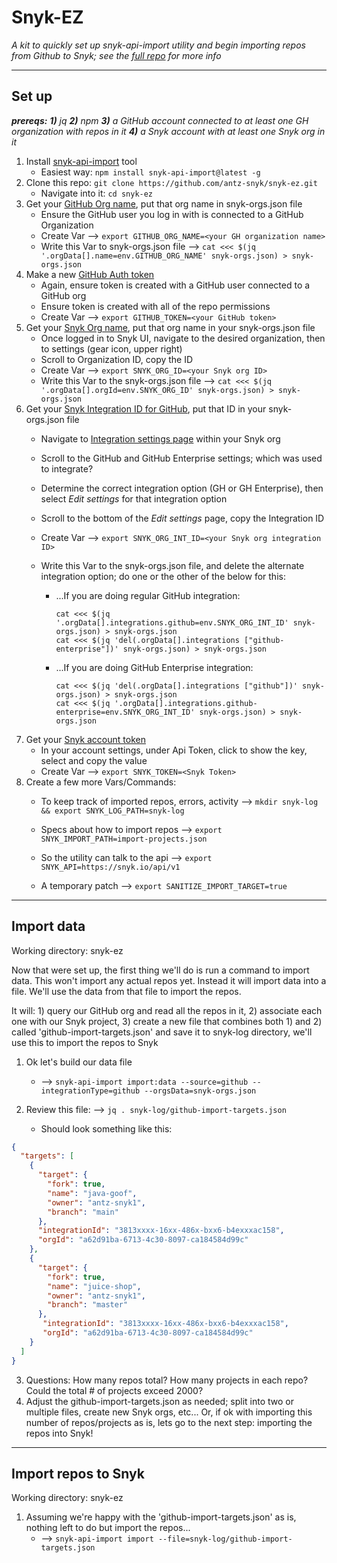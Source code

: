 # Snyk-EZ

*A kit to quickly set up snyk-api-import utility and begin importing repos from Github to Snyk; see the [full repo](https://github.com/snyk-tech-services/snyk-api-import) for more info*

---
## Set up

****prereqs:*** **1)** jq **2)** npm **3)** a GitHub account connected to at least one GH organization with repos in it **4)** a Snyk account with at least one Snyk org in it*

1. Install [snyk-api-import](https://github.com/snyk-tech-services/snyk-api-import) tool
   - Easiest way: `npm install snyk-api-import@latest -g`
2. Clone this repo: `git clone https://github.com/antz-snyk/snyk-ez.git`
   - Navigate into it: `cd snyk-ez`
3. Get your [GitHub Org name](https://github.com/settings/organizations), put that org name in snyk-orgs.json file
   - Ensure the GitHub user you log in with is connected to a GitHub Organization
   - Create Var --> `export GITHUB_ORG_NAME=<your GH organization name>`
   - Write this Var to snyk-orgs.json file --> `cat <<< $(jq '.orgData[].name=env.GITHUB_ORG_NAME' snyk-orgs.json) > snyk-orgs.json`
4. Make a new [GitHub Auth token](https://github.com/settings/tokens)
   - Again, ensure token is created with a GitHub user connected to a GitHub org
   - Ensure token is created with all of the repo permissions
   - Create Var --> `export GITHUB_TOKEN=<your GitHub token>`
5. Get your [Snyk Org name](https://app.snyk.io/org/importer-org/manage/settings), put that org name in your snyk-orgs.json file
   - Once logged in to Snyk UI, navigate to the desired organization, then to settings (gear icon, upper right)
   - Scroll to Organization ID, copy the ID
   - Create Var --> `export SNYK_ORG_ID=<your Snyk org ID>`
   - Write this Var to the snyk-orgs.json file --> `cat <<< $(jq '.orgData[].orgId=env.SNYK_ORG_ID' snyk-orgs.json) > snyk-orgs.json`
6. Get your [Snyk Integration ID for GitHub](https://app.snyk.io/org/importer-org/manage/integrations/), put that ID in your snyk-orgs.json file
   - Navigate to [Integration settings page](https://app.snyk.io/org/importer-org/manage/integrations) within your Snyk org
   - Scroll to the GitHub and GitHub Enterprise settings; which was used to integrate?
   - Determine the correct integration option (GH or GH Enterprise), then select *Edit settings* for that integration option
   - Scroll to the bottom of the *Edit settings* page, copy the Integration ID
   - Create Var --> `export SNYK_ORG_INT_ID=<your Snyk org integration ID>`
   - Write this Var to the snyk-orgs.json file, and delete the alternate integration option; do one or the other of the below for this:

       - ...If you are doing regular GitHub integration: 
            ```
            cat <<< $(jq '.orgData[].integrations.github=env.SNYK_ORG_INT_ID' snyk-orgs.json) > snyk-orgs.json
            cat <<< $(jq 'del(.orgData[].integrations ["github-enterprise"])' snyk-orgs.json) > snyk-orgs.json 
            ```
       - ...If you are doing GitHub Enterprise integration:
            ```
            cat <<< $(jq 'del(.orgData[].integrations ["github"])' snyk-orgs.json) > snyk-orgs.json
            cat <<< $(jq '.orgData[].integrations.github-enterprise=env.SNYK_ORG_INT_ID' snyk-orgs.json) > snyk-orgs.json
            ```
7. Get your [Snyk account token](https://app.snyk.io/account)
   - In your account settings, under Api Token, click to show the key, select and copy the value
   - Create Var --> `export SNYK_TOKEN=<Snyk Token>`
8. Create a few more Vars/Commands:
   - To keep track of imported repos, errors, activity --> `mkdir snyk-log && export SNYK_LOG_PATH=snyk-log`

   - Specs about how to import repos --> `export SNYK_IMPORT_PATH=import-projects.json`

   - So the utility can talk to the api --> `export SNYK_API=https://snyk.io/api/v1`

   - A temporary patch --> `export SANITIZE_IMPORT_TARGET=true`

---

## Import data

Working directory: snyk-ez

Now that were set up, the first thing we'll do is run a command to import data. This won't import any actual repos yet. Instead it will import data into a file. We'll use the data from that file to import the repos.

It will: 1) query our GitHub org and read all the repos in it, 2) associate each one with our Snyk project, 3) create a new file that combines both 1) and 2) called 'github-import-targets.json' and save it to snyk-log directory, we'll use this to import the repos to Snyk

1. Ok let's build our data file

   - --> `snyk-api-import import:data --source=github --integrationType=github --orgsData=snyk-orgs.json`
2. Review this file: --> `jq . snyk-log/github-import-targets.json`
   - Should look something like this:
```json
{
  "targets": [
    {
      "target": {
        "fork": true,
        "name": "java-goof",
        "owner": "antz-snyk1",
        "branch": "main"
      },
      "integrationId": "3813xxxx-16xx-486x-bxx6-b4exxxac158",
      "orgId": "a62d91ba-6713-4c30-8097-ca184584d99c"
    },
    {
      "target": {
        "fork": true,
        "name": "juice-shop",
        "owner": "antz-snyk1",
        "branch": "master"
      },
       "integrationId": "3813xxxx-16xx-486x-bxx6-b4exxxac158",
       "orgId": "a62d91ba-6713-4c30-8097-ca184584d99c"
    }
  ]
}
```

3. Questions: How many repos total? How many projects in each repo? Could the total # of projects exceed 2000?
4. Adjust the github-import-targets.json as needed; split into two or multiple files, create new Snyk orgs, etc... Or, if ok with importing this number of repos/projects as is, lets go to the next step: importing the repos into Snyk!
---
## Import repos to Snyk

Working directory: snyk-ez

1. Assuming we're happy with the 'github-import-targets.json' as is, nothing left to do but import the repos...
   - --> `snyk-api-import import --file=snyk-log/github-import-targets.json`


